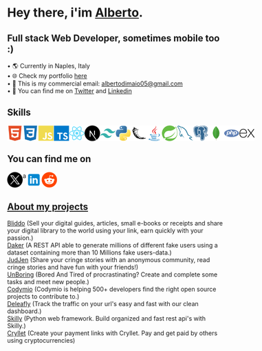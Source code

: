 # Hey there, i'im [Alberto](https://albertodimaio.com).
## Full stack Web Developer, sometimes mobile too :)

• 🌎 Currently in Naples, Italy<br>
• 🌐 Check my portfolio [here](https://albertodimaio.com)<br>
• 📩 This is my commercial email: [albertodimaio05@gmail.com](mailto:albertodimaio05@gmail.com)<br>
• 📱 You can find me on [Twitter](https://twitter.com/TheAlbeDim) and [Linkedin](https://www.linkedin.com/in/alberto-di-maio-520531285)<br>

## Skills
<div style="display: flex;">
    <img src="https://raw.githubusercontent.com/albedim/icons/master/programming_languages/html.svg" width="36" height="36" alt="HTML" />
    <img src="https://raw.githubusercontent.com/albedim/icons/master/programming_languages/css.svg" width="36" height="36" alt="CSS" />
    <img src="https://raw.githubusercontent.com/albedim/icons/master/programming_languages/javascript.svg" width="36" height="36" alt="JavaScript" />
    <img src="https://raw.githubusercontent.com/albedim/icons/master/programming_languages/typescript.svg" width="36" height="36" alt="JavaScript" />
    <img src="https://raw.githubusercontent.com/albedim/icons/master/programming_languages/react.svg" width="36" height="36" alt="JavaScript" />
    <img src="https://raw.githubusercontent.com/albedim/icons/master/programming_languages/nextjs.svg" width="36" height="36" alt="JavaScript" />
    <img src="https://raw.githubusercontent.com/albedim/icons/master/programming_languages/tailwindcss.svg" width="36" height="36" alt="JavaScript" />
    <img src="https://raw.githubusercontent.com/albedim/icons/master/programming_languages/python.svg" width="36" height="36" alt="JavaScript" />
    <img src="https://raw.githubusercontent.com/albedim/icons/master/programming_languages/flask.svg" width="36" height="36" alt="JavaScript" />
    <img src="https://raw.githubusercontent.com/albedim/icons/master/programming_languages/java.svg" width="36" height="36" alt="JavaScript" />
    <img src="https://raw.githubusercontent.com/albedim/icons/master/programming_languages/spring.svg" width="36" height="36" alt="JavaScript" />
    <img src="https://raw.githubusercontent.com/albedim/icons/master/programming_languages/mysql.svg" width="36" height="36" alt="JavaScript" />
    <img src="https://raw.githubusercontent.com/albedim/icons/master/programming_languages/postgresql.svg" width="36" height="36" alt="JavaScript" />
    <img src="https://raw.githubusercontent.com/albedim/icons/master/programming_languages/mongodb.svg" width="36" height="36" alt="JavaScript" />
    <img src="https://raw.githubusercontent.com/albedim/icons/master/programming_languages/php.svg" width="36" height="36" alt="JavaScript" />
    <img src="https://raw.githubusercontent.com/albedim/icons/master/programming_languages/express.svg" width="36" height="36" alt="JavaScript"/>
</div>

## You can find me on
<div style="display: flex;">
    <a href="https://x.com/TheAlbeDim"><img src="https://raw.githubusercontent.com/albedim/icons/master/social/x.svg" width="36" height="36" alt="HTML" /></a>a
    <a href="https://www.linkedin.com/in/alberto-di-maio-520531285"><img src="https://raw.githubusercontent.com/albedim/icons/master/social/linkedin.svg" width="36" height="36" alt="CSS" />
    <a href="https://www.reddit.com/user/albedim"><img src="https://raw.githubusercontent.com/albedim/icons/master/social/reddit.svg" width="36" height="36" alt="JavaScript" />
</div>

## About my projects
[Bliddo](https://bliddo.com) (Sell your digital guides, articles, small e-books or receipts and share your digital library to the world using your link, earn quickly with your passion.)<br>
[Daker](https://daker-web.pages.dev) (A REST API able to generate millions of different fake users using a dataset containing more than 10 Millions fake users-data.)<br>
[JudJen](https://judjen.pages.dev) (Share your cringe stories with an anonymous community, read cringe stories and have fun with your friends!)<br>
[UnBoring](https://unboring.pages.dev) (Bored And Tired of procrastinating? Create and complete some tasks and meet new people.)<br>
[Codymio](https://codymio.pages.dev) (Codymio is helping 500+ developers find the right open source projects to contribute to.)<br>
[Deleafly](https://deleafly.pages.dev) (Track the traffic on your url's easy and fast with our clean dashboard.)<br>
[Skilly](https://github.com/albedim/skilly) (Python web framework. Build organized and fast rest api's with Skilly.)<br>
[Cryllet](https://cryllet-fe.pages.dev) (Create your payment links with Cryllet. Pay and get paid by others using cryptocurrencies)<br>

 
 
